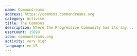 ```yaml
---
name: Commondreams
address: https://commons.commondreams.org
category: Activism
title: The Commons
description: Where the Progressive Community has its say...
userCount: 15898
icon: commondreams.png
activity: very high
language: en_US
---
```

